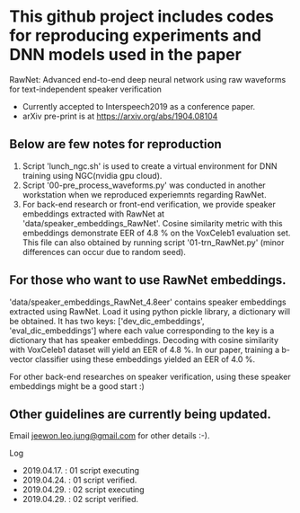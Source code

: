 This github project includes codes for reproducing experiments and DNN models used in the paper
===============================================================================================

RawNet: Advanced end-to-end deep neural network using raw waveforms for text-independent speaker verification
- Currently accepted to Interspeech2019 as a conference paper.
- arXiv pre-print is at https://arxiv.org/abs/1904.08104
	

Below are few notes for reproduction
------------------------------------
1. Script 'lunch_ngc.sh' is used to create a virtual environment for DNN training using NGC(nvidia gpu cloud).
2. Script '00-pre_process_waveforms.py' was conducted in another workstation when we reproduced experiemnts regarding RawNet.
3. For back-end research or front-end verification, we provide speaker embeddings extracted with RawNet at 'data/speaker_embeddings_RawNet'. 
	Cosine similarity metric with this embeddings demonstrate EER of 4.8 % on the VoxCeleb1 evaluation set. 
	This file can also obtained by running script '01-trn_RawNet.py' (minor differences can occur due to random seed).

For those who want to use RawNet embeddings.
--------------------------------------------

'data/speaker_embeddings_RawNet_4.8eer' contains speaker embeddings extracted using RawNet. 
Load it using python pickle library, a dictionary will be obtained. 
It has two keys: ['dev_dic_embeddings', 'eval_dic_embeddings'] where each value corresponding to the key is a dictionary that has speaker embeddings.
Decoding with cosine similarity with VoxCeleb1 dataset will yield an EER of 4.8 %. 
In our paper, training a b-vector classifier using these embeddings yielded an EER of 4.0 %. 

For other back-end researches on speaker verification, using these speaker embeddings might be a good start :)


Other guidelines are currently being updated.
---------------------------------------------
Email jeewon.leo.jung@gmail.com for other details :-).

Log
- 2019.04.17. : 01 script executing
- 2019.04.24. : 01 script verified.
- 2019.04.29. : 02 script executing 
- 2019.04.29. : 02 script verified.
